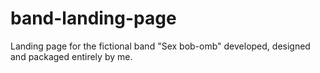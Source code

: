 # band-landing-page
Landing page for the fictional band "Sex bob-omb" developed, designed and packaged entirely by me.
